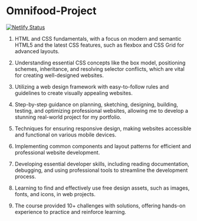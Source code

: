 # Omnifood-Project

[![Netlify Status](https://api.netlify.com/api/v1/badges/ee2d658d-303e-4c23-ad01-7ef54868cba8/deploy-status)](https://app.netlify.com/sites/astonishing-cuchufli-9cf675/deploys)

1. HTML and CSS fundamentals, with a focus on modern and semantic HTML5 and the latest CSS features, such as flexbox and CSS Grid for advanced layouts.

2. Understanding essential CSS concepts like the box model, positioning schemes, inheritance, and resolving selector conflicts, which are vital for creating well-designed websites.

3. Utilizing a web design framework with easy-to-follow rules and guidelines to create visually appealing websites.

4. Step-by-step guidance on planning, sketching, designing, building, testing, and optimizing professional websites, allowing me to develop a stunning real-world project for my portfolio.

5. Techniques for ensuring responsive design, making websites accessible and functional on various mobile devices.

6. Implementing common components and layout patterns for efficient and professional website development.

7. Developing essential developer skills, including reading documentation, debugging, and using professional tools to streamline the development process.

8. Learning to find and effectively use free design assets, such as images, fonts, and icons, in web projects.

9. The course provided 10+ challenges with solutions, offering hands-on experience to practice and reinforce learning.
